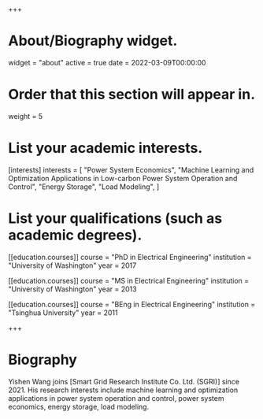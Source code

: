 +++
# About/Biography widget.
widget = "about"
active = true
date = 2022-03-09T00:00:00

# Order that this section will appear in.
weight = 5

# List your academic interests.
[interests]
  interests = [
    "Power System Economics",
    "Machine Learning and Optimization Applications in Low-carbon Power System Operation and Control",
    "Energy Storage",
    "Load Modeling", 
  ]

# List your qualifications (such as academic degrees).
[[education.courses]]
  course = "PhD in Electrical Engineering"
  institution = "University of Washington"
  year = 2017

[[education.courses]]
  course = "MS in Electrical Engineering"
  institution = "University of Washington"
  year = 2013

[[education.courses]]
  course = "BEng in Electrical Engineering"
  institution = "Tsinghua University"
  year = 2011
 
+++

# Biography

Yishen Wang joins [Smart Grid Research Institute Co. Ltd. (SGRI)] since 2021. His research interests include machine learning and optimization applications in power system operation and control, power system economics, energy storage, load modeling.
